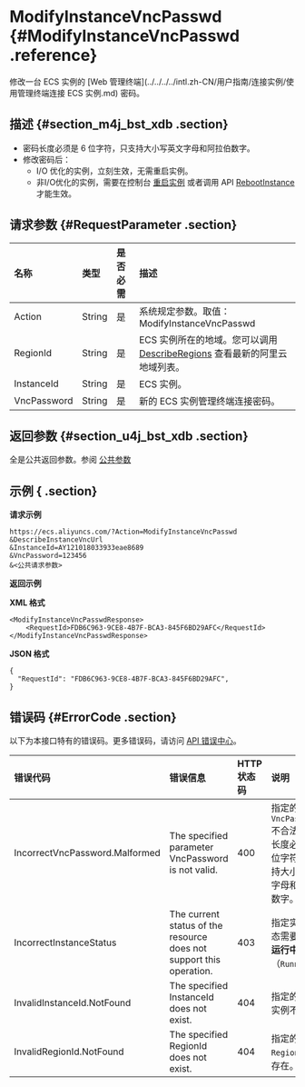 # ModifyInstanceVncPasswd {#ModifyInstanceVncPasswd .reference}

修改一台 ECS 实例的 [Web 管理终端](../../../../intl.zh-CN/用户指南/连接实例/使用管理终端连接 ECS 实例.md) 密码。

## 描述 {#section_m4j_bst_xdb .section}

-   密码长度必须是 6 位字符，只支持大小写英文字母和阿拉伯数字。
-   修改密码后：
    -   I/O 优化的实例，立刻生效，无需重启实例。
    -   非I/O优化的实例，需要在控制台 [重启实例](../../../../intl.zh-CN/用户指南/实例/重启实例.md) 或者调用 API [RebootInstance](intl.zh-CN/API参考/实例/RebootInstance.md#) 才能生效。

## 请求参数 {#RequestParameter .section}

|名称|类型|是否必需|描述|
|:-|:-|:---|:-|
|Action|String|是|系统规定参数。取值：ModifyInstanceVncPasswd|
|RegionId|String|是|ECS 实例所在的地域。您可以调用 [DescribeRegions](intl.zh-CN/API参考/地域/DescribeRegions.md#) 查看最新的阿里云地域列表。|
|InstanceId|String|是|ECS 实例。|
|VncPassword|String|是|新的 ECS 实例管理终端连接密码。|

## 返回参数 {#section_u4j_bst_xdb .section}

全是公共返回参数。参阅 [公共参数](intl.zh-CN/API参考/调用方式/公共参数.md#commonResponseParameters)

## 示例 { .section}

**请求示例** 

```
https://ecs.aliyuncs.com/?Action=ModifyInstanceVncPasswd
&DescribeInstanceVncUrl
&InstanceId=AY121018033933eae8689
&VncPassword=123456
&<公共请求参数>
```

**返回示例** 

**XML 格式**

```
<ModifyInstanceVncPasswdResponse>
    <RequestId>FDB6C963-9CE8-4B7F-BCA3-845F6BD29AFC</RequestId>
</ModifyInstanceVncPasswdResponse>
```

 **JSON 格式** 

```
{
  "RequestId": "FDB6C963-9CE8-4B7F-BCA3-845F6BD29AFC", 
}
```

## 错误码 {#ErrorCode .section}

以下为本接口特有的错误码。更多错误码，请访问 [API 错误中心](https://error-center.alibabacloud.com/status/product/Ecs)。

|错误代码|错误信息|HTTP 状态码|说明|
|:---|:---|:-------|:-|
|IncorrectVncPassword.Malformed|The specified parameter VncPassword is not valid.|400|指定的参数 `VncPassword` 不合法，密码长度必须是 6 位字符，只支持大小写英文字母和阿拉伯数字。|
|IncorrectInstanceStatus|The current status of the resource does not support this operation.|403|指定实例的状态需要处于 **运行中**（`Running`）。|
|InvalidInstanceId.NotFound|The specified InstanceId does not exist.|404|指定的 ECS 实例不存在。|
|InvalidRegionId.NotFound|The specified RegionId does not exist.|404|指定的 `RegionId` 不存在。|

